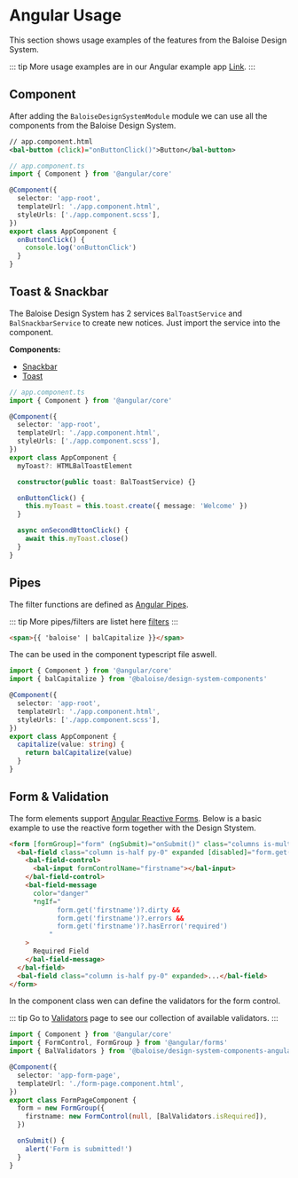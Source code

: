 # Angular Usage

This section shows usage examples of the features from the Baloise Design System.

::: tip
More usage examples are in our Angular example app [Link](https://github.com/baloise/design-system/tree/master/examples/angular).
:::

## Component

After adding the `BaloiseDesignSystemModule` module we can use all the components from the Baloise Design System.

```xml
// app.component.html
<bal-button (click)="onButtonClick()">Button</bal-button>
```

```typescript
// app.component.ts
import { Component } from '@angular/core'

@Component({
  selector: 'app-root',
  templateUrl: './app.component.html',
  styleUrls: ['./app.component.scss'],
})
export class AppComponent {
  onButtonClick() {
    console.log('onButtonClick')
  }
}
```

## Toast & Snackbar

The Baloise Design System has 2 services `BalToastService` and `BalSnackbarService` to create new notices.
Just import the service into the component.

**Components:**

- [Snackbar](/components/components/bal-snackbar.html)
- [Toast](/components/components/bal-toast.html)

```typescript
// app.component.ts
import { Component } from '@angular/core'

@Component({
  selector: 'app-root',
  templateUrl: './app.component.html',
  styleUrls: ['./app.component.scss'],
})
export class AppComponent {
  myToast?: HTMLBalToastElement

  constructor(public toast: BalToastService) {}

  onButtonClick() {
    this.myToast = this.toast.create({ message: 'Welcome' })
  }

  async onSecondBttonClick() {
    await this.myToast.close()
  }
}
```

## Pipes

The filter functions are defined as [Angular Pipes](https://angular.io/guide/pipes).

::: tip
More pipes/filters are listet here [filters](/components/tooling/filters.html)
:::

```html
<span>{{ 'baloise' | balCapitalize }}</span>
```

The can be used in the component typescript file aswell.

```typescript
import { Component } from '@angular/core'
import { balCapitalize } from '@baloise/design-system-components'

@Component({
  selector: 'app-root',
  templateUrl: './app.component.html',
  styleUrls: ['./app.component.scss'],
})
export class AppComponent {
  capitalize(value: string) {
    return balCapitalize(value)
  }
}
```

## Form & Validation

The form elements support [Angular Reactive Forms](https://angular.io/guide/reactive-forms). Below is a basic example to use the reactive form together with the Design Stystem.

```html
<form [formGroup]="form" (ngSubmit)="onSubmit()" class="columns is-multiline mt-0">
  <bal-field class="column is-half py-0" expanded [disabled]="form.get('firstname')?.disabled">
    <bal-field-control>
      <bal-input formControlName="firstname"></bal-input>
    </bal-field-control>
    <bal-field-message
      color="danger"
      *ngIf="
            form.get('firstname')?.dirty && 
            form.get('firstname')?.errors && 
            form.get('firstname')?.hasError('required')
          "
    >
      Required Field
    </bal-field-message>
  </bal-field>
  <bal-field class="column is-half py-0" expanded>...</bal-field>
</form>
```

In the component class wen can define the validators for the form control.

::: tip
Go to [Validators](/components/tooling/validators.html) page to see our collection of available validators.
:::

```typescript
import { Component } from '@angular/core'
import { FormControl, FormGroup } from '@angular/forms'
import { BalValidators } from '@baloise/design-system-components-angular'

@Component({
  selector: 'app-form-page',
  templateUrl: './form-page.component.html',
})
export class FormPageComponent {
  form = new FormGroup({
    firstname: new FormControl(null, [BalValidators.isRequired]),
  })

  onSubmit() {
    alert('Form is submitted!')
  }
}
```
